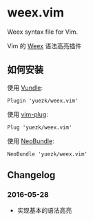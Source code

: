 # weex.vim
Weex syntax file for Vim.

Vim 的 [Weex][] 语法高亮插件

## 如何安装

使用 [Vundle][vundle]:

```
Plugin 'yuezk/weex.vim'
```

使用 [vim-plug][plug]:

```
Plug 'yuezk/weex.vim'
```

使用 [NeoBundle][bundle]:

```
NeoBundle 'yuezk/weex.vim'
```

## Changelog

### 2016-05-28

- 实现基本的语法高亮

[Weex]: http://alibaba.github.io/weex/
[vundle]: https://github.com/gmarik/vundle
[plug]: https://github.com/junegunn/vim-plug
[bundle]: https://github.com/Shougo/neobundle.vim
